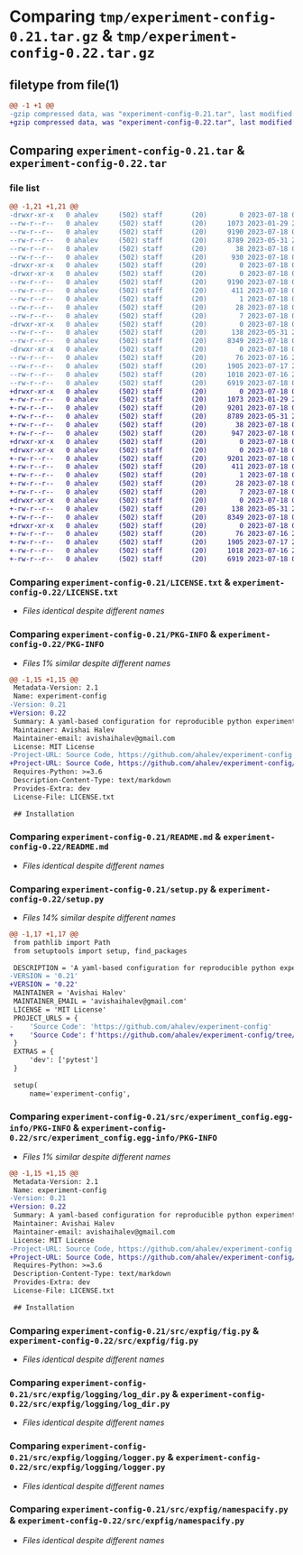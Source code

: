 # Comparing `tmp/experiment-config-0.21.tar.gz` & `tmp/experiment-config-0.22.tar.gz`

## filetype from file(1)

```diff
@@ -1 +1 @@
-gzip compressed data, was "experiment-config-0.21.tar", last modified: Tue Jul 18 01:39:52 2023, max compression
+gzip compressed data, was "experiment-config-0.22.tar", last modified: Tue Jul 18 01:46:03 2023, max compression
```

## Comparing `experiment-config-0.21.tar` & `experiment-config-0.22.tar`

### file list

```diff
@@ -1,21 +1,21 @@
-drwxr-xr-x   0 ahalev     (502) staff       (20)        0 2023-07-18 01:39:52.501080 experiment-config-0.21/
--rw-r--r--   0 ahalev     (502) staff       (20)     1073 2023-01-29 22:38:50.000000 experiment-config-0.21/LICENSE.txt
--rw-r--r--   0 ahalev     (502) staff       (20)     9190 2023-07-18 01:39:52.500814 experiment-config-0.21/PKG-INFO
--rw-r--r--   0 ahalev     (502) staff       (20)     8789 2023-05-31 22:41:55.000000 experiment-config-0.21/README.md
--rw-r--r--   0 ahalev     (502) staff       (20)       38 2023-07-18 01:39:52.501133 experiment-config-0.21/setup.cfg
--rw-r--r--   0 ahalev     (502) staff       (20)      930 2023-07-18 01:20:43.000000 experiment-config-0.21/setup.py
-drwxr-xr-x   0 ahalev     (502) staff       (20)        0 2023-07-18 01:39:52.497728 experiment-config-0.21/src/
-drwxr-xr-x   0 ahalev     (502) staff       (20)        0 2023-07-18 01:39:52.498987 experiment-config-0.21/src/experiment_config.egg-info/
--rw-r--r--   0 ahalev     (502) staff       (20)     9190 2023-07-18 01:39:52.000000 experiment-config-0.21/src/experiment_config.egg-info/PKG-INFO
--rw-r--r--   0 ahalev     (502) staff       (20)      411 2023-07-18 01:39:52.000000 experiment-config-0.21/src/experiment_config.egg-info/SOURCES.txt
--rw-r--r--   0 ahalev     (502) staff       (20)        1 2023-07-18 01:39:52.000000 experiment-config-0.21/src/experiment_config.egg-info/dependency_links.txt
--rw-r--r--   0 ahalev     (502) staff       (20)       28 2023-07-18 01:39:52.000000 experiment-config-0.21/src/experiment_config.egg-info/requires.txt
--rw-r--r--   0 ahalev     (502) staff       (20)        7 2023-07-18 01:39:52.000000 experiment-config-0.21/src/experiment_config.egg-info/top_level.txt
-drwxr-xr-x   0 ahalev     (502) staff       (20)        0 2023-07-18 01:39:52.499678 experiment-config-0.21/src/expfig/
--rw-r--r--   0 ahalev     (502) staff       (20)      138 2023-05-31 22:41:55.000000 experiment-config-0.21/src/expfig/__init__.py
--rw-r--r--   0 ahalev     (502) staff       (20)     8349 2023-07-18 01:16:28.000000 experiment-config-0.21/src/expfig/fig.py
-drwxr-xr-x   0 ahalev     (502) staff       (20)        0 2023-07-18 01:39:52.500576 experiment-config-0.21/src/expfig/logging/
--rw-r--r--   0 ahalev     (502) staff       (20)       76 2023-07-16 23:55:34.000000 experiment-config-0.21/src/expfig/logging/__init__.py
--rw-r--r--   0 ahalev     (502) staff       (20)     1905 2023-07-17 20:30:35.000000 experiment-config-0.21/src/expfig/logging/log_dir.py
--rw-r--r--   0 ahalev     (502) staff       (20)     1018 2023-07-16 23:55:34.000000 experiment-config-0.21/src/expfig/logging/logger.py
--rw-r--r--   0 ahalev     (502) staff       (20)     6919 2023-07-18 01:15:42.000000 experiment-config-0.21/src/expfig/namespacify.py
+drwxr-xr-x   0 ahalev     (502) staff       (20)        0 2023-07-18 01:46:03.000885 experiment-config-0.22/
+-rw-r--r--   0 ahalev     (502) staff       (20)     1073 2023-01-29 22:38:50.000000 experiment-config-0.22/LICENSE.txt
+-rw-r--r--   0 ahalev     (502) staff       (20)     9201 2023-07-18 01:46:03.000631 experiment-config-0.22/PKG-INFO
+-rw-r--r--   0 ahalev     (502) staff       (20)     8789 2023-05-31 22:41:55.000000 experiment-config-0.22/README.md
+-rw-r--r--   0 ahalev     (502) staff       (20)       38 2023-07-18 01:46:03.000925 experiment-config-0.22/setup.cfg
+-rw-r--r--   0 ahalev     (502) staff       (20)      947 2023-07-18 01:44:46.000000 experiment-config-0.22/setup.py
+drwxr-xr-x   0 ahalev     (502) staff       (20)        0 2023-07-18 01:46:02.997888 experiment-config-0.22/src/
+drwxr-xr-x   0 ahalev     (502) staff       (20)        0 2023-07-18 01:46:02.999038 experiment-config-0.22/src/experiment_config.egg-info/
+-rw-r--r--   0 ahalev     (502) staff       (20)     9201 2023-07-18 01:46:02.000000 experiment-config-0.22/src/experiment_config.egg-info/PKG-INFO
+-rw-r--r--   0 ahalev     (502) staff       (20)      411 2023-07-18 01:46:02.000000 experiment-config-0.22/src/experiment_config.egg-info/SOURCES.txt
+-rw-r--r--   0 ahalev     (502) staff       (20)        1 2023-07-18 01:46:02.000000 experiment-config-0.22/src/experiment_config.egg-info/dependency_links.txt
+-rw-r--r--   0 ahalev     (502) staff       (20)       28 2023-07-18 01:46:02.000000 experiment-config-0.22/src/experiment_config.egg-info/requires.txt
+-rw-r--r--   0 ahalev     (502) staff       (20)        7 2023-07-18 01:46:02.000000 experiment-config-0.22/src/experiment_config.egg-info/top_level.txt
+drwxr-xr-x   0 ahalev     (502) staff       (20)        0 2023-07-18 01:46:02.999727 experiment-config-0.22/src/expfig/
+-rw-r--r--   0 ahalev     (502) staff       (20)      138 2023-05-31 22:41:55.000000 experiment-config-0.22/src/expfig/__init__.py
+-rw-r--r--   0 ahalev     (502) staff       (20)     8349 2023-07-18 01:16:28.000000 experiment-config-0.22/src/expfig/fig.py
+drwxr-xr-x   0 ahalev     (502) staff       (20)        0 2023-07-18 01:46:03.000408 experiment-config-0.22/src/expfig/logging/
+-rw-r--r--   0 ahalev     (502) staff       (20)       76 2023-07-16 23:55:34.000000 experiment-config-0.22/src/expfig/logging/__init__.py
+-rw-r--r--   0 ahalev     (502) staff       (20)     1905 2023-07-17 20:30:35.000000 experiment-config-0.22/src/expfig/logging/log_dir.py
+-rw-r--r--   0 ahalev     (502) staff       (20)     1018 2023-07-16 23:55:34.000000 experiment-config-0.22/src/expfig/logging/logger.py
+-rw-r--r--   0 ahalev     (502) staff       (20)     6919 2023-07-18 01:15:42.000000 experiment-config-0.22/src/expfig/namespacify.py
```

### Comparing `experiment-config-0.21/LICENSE.txt` & `experiment-config-0.22/LICENSE.txt`

 * *Files identical despite different names*

### Comparing `experiment-config-0.21/PKG-INFO` & `experiment-config-0.22/PKG-INFO`

 * *Files 1% similar despite different names*

```diff
@@ -1,15 +1,15 @@
 Metadata-Version: 2.1
 Name: experiment-config
-Version: 0.21
+Version: 0.22
 Summary: A yaml-based configuration for reproducible python experiments.
 Maintainer: Avishai Halev
 Maintainer-email: avishaihalev@gmail.com
 License: MIT License
-Project-URL: Source Code, https://github.com/ahalev/experiment-config
+Project-URL: Source Code, https://github.com/ahalev/experiment-config/tree/v0.22
 Requires-Python: >=3.6
 Description-Content-Type: text/markdown
 Provides-Extra: dev
 License-File: LICENSE.txt
 
 ## Installation
```

### Comparing `experiment-config-0.21/README.md` & `experiment-config-0.22/README.md`

 * *Files identical despite different names*

### Comparing `experiment-config-0.21/setup.py` & `experiment-config-0.22/setup.py`

 * *Files 14% similar despite different names*

```diff
@@ -1,17 +1,17 @@
 from pathlib import Path
 from setuptools import setup, find_packages
 
 DESCRIPTION = 'A yaml-based configuration for reproducible python experiments.'
-VERSION = '0.21'
+VERSION = '0.22'
 MAINTAINER = 'Avishai Halev'
 MAINTAINER_EMAIL = 'avishaihalev@gmail.com'
 LICENSE = 'MIT License'
 PROJECT_URLS = {
-    'Source Code': 'https://github.com/ahalev/experiment-config'
+    'Source Code': f'https://github.com/ahalev/experiment-config/tree/v{VERSION}'
 }
 EXTRAS = {
     'dev': ['pytest']
 }
 
 setup(
     name='experiment-config',
```

### Comparing `experiment-config-0.21/src/experiment_config.egg-info/PKG-INFO` & `experiment-config-0.22/src/experiment_config.egg-info/PKG-INFO`

 * *Files 1% similar despite different names*

```diff
@@ -1,15 +1,15 @@
 Metadata-Version: 2.1
 Name: experiment-config
-Version: 0.21
+Version: 0.22
 Summary: A yaml-based configuration for reproducible python experiments.
 Maintainer: Avishai Halev
 Maintainer-email: avishaihalev@gmail.com
 License: MIT License
-Project-URL: Source Code, https://github.com/ahalev/experiment-config
+Project-URL: Source Code, https://github.com/ahalev/experiment-config/tree/v0.22
 Requires-Python: >=3.6
 Description-Content-Type: text/markdown
 Provides-Extra: dev
 License-File: LICENSE.txt
 
 ## Installation
```

### Comparing `experiment-config-0.21/src/expfig/fig.py` & `experiment-config-0.22/src/expfig/fig.py`

 * *Files identical despite different names*

### Comparing `experiment-config-0.21/src/expfig/logging/log_dir.py` & `experiment-config-0.22/src/expfig/logging/log_dir.py`

 * *Files identical despite different names*

### Comparing `experiment-config-0.21/src/expfig/logging/logger.py` & `experiment-config-0.22/src/expfig/logging/logger.py`

 * *Files identical despite different names*

### Comparing `experiment-config-0.21/src/expfig/namespacify.py` & `experiment-config-0.22/src/expfig/namespacify.py`

 * *Files identical despite different names*

